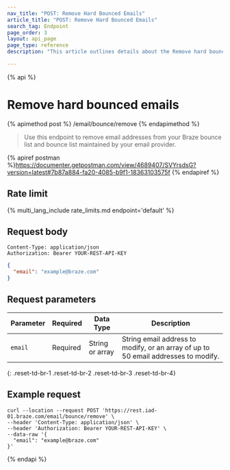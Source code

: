 ```yaml
---
nav_title: "POST: Remove Hard Bounced Emails"
article_title: "POST: Remove Hard Bounced Emails"
search_tag: Endpoint
page_order: 3
layout: api_page
page_type: reference
description: "This article outlines details about the Remove hard bounced email addresses Braze endpoint."

---
```

{% api %}
# Remove hard bounced emails
{% apimethod post %}
/email/bounce/remove
{% endapimethod %}

> Use this endpoint to remove email addresses from your Braze bounce list and bounce list maintained by your email provider.

{% apiref postman %}https://documenter.getpostman.com/view/4689407/SVYrsdsG?version=latest#7b87a884-fa20-4085-b9f1-18363103575f {% endapiref %}

## Rate limit

{% multi_lang_include rate_limits.md endpoint='default' %}

## Request body

```
Content-Type: application/json
Authorization: Bearer YOUR-REST-API-KEY
```

```json
{
  "email": "example@braze.com"
}
```

## Request parameters

| Parameter | Required | Data Type | Description |
| ----------|-----------| ---------|------ |
| `email` | Required | String or array | String email address to modify, or an array of up to 50 email addresses to modify. |
{: .reset-td-br-1 .reset-td-br-2 .reset-td-br-3  .reset-td-br-4}

## Example request
```
curl --location --request POST 'https://rest.iad-01.braze.com/email/bounce/remove' \
--header 'Content-Type: application/json' \
--header 'Authorization: Bearer YOUR-REST-API-KEY' \
--data-raw '{
  "email": "example@braze.com"
}'
```

{% endapi %}
